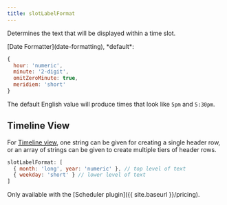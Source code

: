 ```yaml
---
title: slotLabelFormat
---
```


Determines the text that will be displayed within a time slot.

<div class='spec' markdown='1'>
[Date Formatter](date-formatting), *default*:

```js
{
  hour: 'numeric',
  minute: '2-digit',
  omitZeroMinute: true,
  meridiem: 'short'
}
```
</div>

The default English value will produce times that look like `5pm` and `5:30pm`.


## Timeline View

For [Timeline view](timeline-view), one string can be given for creating a single header row, or an array of strings can be given to create multiple tiers of header rows.

```js
slotLabelFormat: [
  { month: 'long', year: 'numeric' }, // top level of text
  { weekday: 'short' } // lower level of text
]
```

Only available with the [Scheduler plugin]({{ site.baseurl }}/pricing).
